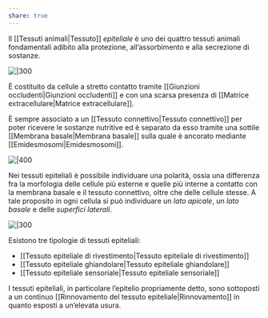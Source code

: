 ```yaml
---
share: true
---
```

Il [[Tessuti animali|Tessuto]] *epiteliale* è uno dei quattro tessuti animali fondamentali adibito alla protezione, all’assorbimento e alla secrezione di sostanze.


![|300](720bce13abc4655b09aff5c882c05fba_MD5%201.jpg)

È costituito da cellule a stretto contatto tramite [[Giunzioni occludenti|Giunzioni occludenti]] e con una scarsa presenza di [[Matrice extracellulare|Matrice extracellulare]].

È sempre associato a un [[Tessuto connettivo|Tessuto connettivo]] per poter ricevere le sostanze nutritive ed è separato da esso tramite una sottile [[Membrana basale|Membrana basale]] sulla quale è ancorato mediante [[Emidesmosomi|Emidesmosomi]].

![|400](f43a9cd8f2908a8e4a19ac1247180c2a_MD5%201.png)

Nei tessuti epiteliali è possibile individuare una polarità, ossia una differenza fra la morfologia delle cellule più esterne e quelle più interne a contatto con la membrana basale e il tessuto connettivo, oltre che delle cellule stesse.
A tale proposito in ogni cellula si può individuare un *lato apicale*, un *lato basale* e delle *superfici laterali*.

![|300](895603a0ab09c9ec1ea03a953d45c977_MD5%201.png)

Esistono tre tipologie di tessuti epiteliali:
- [[Tessuto epiteliale di rivestimento|Tessuto epiteliale di rivestimento]]
- [[Tessuto epiteliale ghiandolare|Tessuto epiteliale ghiandolare]]
- [[Tessuto epiteliale sensoriale|Tessuto epiteliale sensoriale]]

I tessuti epiteliali, in particolare l’epitelio propriamente detto, sono sottoposti a un continuo [[Rinnovamento del tessuto epiteliale|Rinnovamento]] in quanto esposti a un’elevata usura.